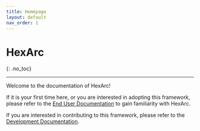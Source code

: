 ```yaml
---
title: Homepage
layout: default
nav_order: 1
---
```


# HexArc
{: .no_toc}

---

Welcome to the documentation of HexArc!

If it is your first time here, or you are interested in adopting this framework,
please refer to the [End User Documentation](/hexarc/end-user-documentation)
to gain familiarity with HexArc.

If you are interested in contributing to this framework,
please refer to the [Development Documentation](/hexarc/end-user-documentation).
